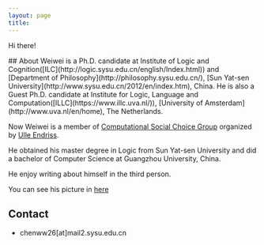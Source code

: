 ```yaml
---
layout: page
title: 
---
```


<p class="message">
  Hi there!
</p>
## About
Weiwei is a Ph.D. candidate at Institute of Logic and Cognition([ILC](http://logic.sysu.edu.cn/english/Index.html)) and [Department of Philosophy](http://philosophy.sysu.edu.cn/), [Sun Yat-sen University](http://www.sysu.edu.cn/2012/en/index.htm), China. He is also a Guest Ph.D. candidate at Institute for Logic, Language and Computation([ILLC](https://www.illc.uva.nl/)), [University of Amsterdam](http://www.uva.nl/en/home), The Netherlands.

Now Weiwei is a member of [Computational Social Choice Group](https://staff.fnwi.uva.nl/u.endriss/group.php) organized by [Ulle Endriss](https://staff.fnwi.uva.nl/u.endriss/).

He obtained his master degree in Logic from Sun Yat-sen University and did a bachelor of Computer Science at Guangzhou University, China.

He enjoy writing about himself in the third person.

You can see his picture in [here](https://www.illc.uva.nl/People/show_person.php?Person_id=Chen+W.)


## Contact
* chenww26[at]mail2.sysu.edu.cn